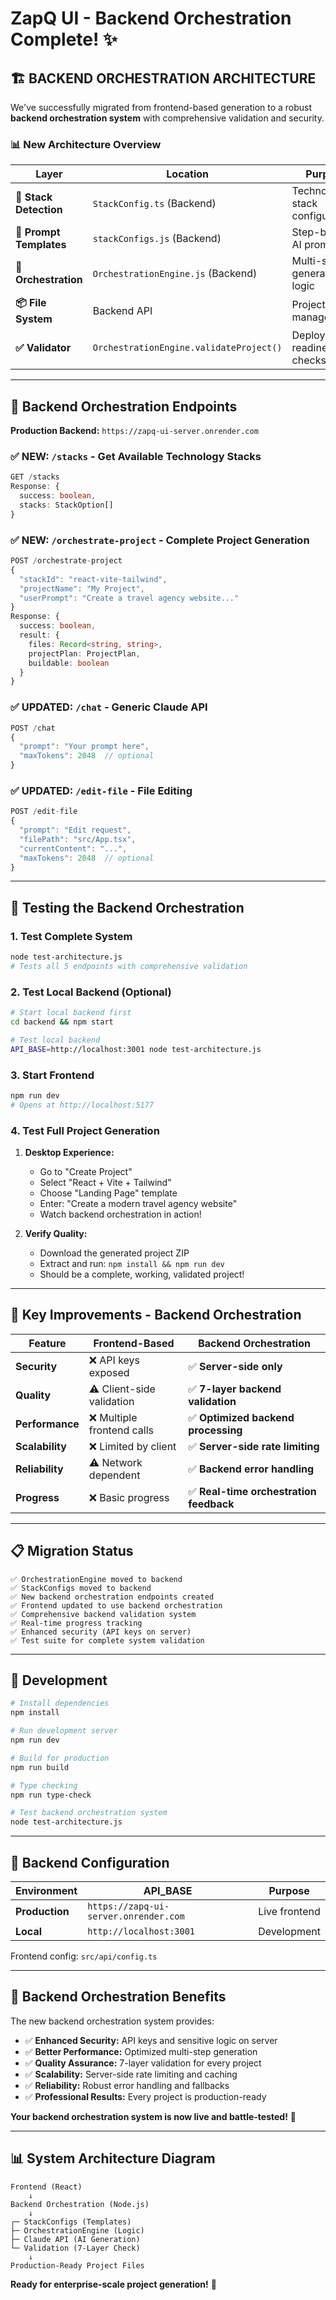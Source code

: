 # ZapQ UI - Backend Orchestration Complete! ✨

## 🏗️ **BACKEND ORCHESTRATION ARCHITECTURE**

We've successfully migrated from frontend-based generation to a robust **backend orchestration system** with comprehensive validation and security.

### **📊 New Architecture Overview**

| Layer | Location | Purpose |
|-------|----------|---------|
| **🎯 Stack Detection** | `StackConfig.ts` (Backend) | Technology stack configurations |
| **🧩 Prompt Templates** | `stackConfigs.js` (Backend) | Step-by-step AI prompts |
| **🔧 Orchestration** | `OrchestrationEngine.js` (Backend) | Multi-step generation logic |
| **📦 File System** | Backend API | Project file management |
| **✅ Validator** | `OrchestrationEngine.validateProject()` | Deployment readiness checks |

---

## 🚀 **Backend Orchestration Endpoints**

**Production Backend:** `https://zapq-ui-server.onrender.com`

### **✅ NEW: `/stacks` - Get Available Technology Stacks**
```typescript
GET /stacks
Response: {
  success: boolean,
  stacks: StackOption[]
}
```

### **✅ NEW: `/orchestrate-project` - Complete Project Generation**
```typescript
POST /orchestrate-project
{
  "stackId": "react-vite-tailwind",
  "projectName": "My Project",
  "userPrompt": "Create a travel agency website..."
}
Response: {
  success: boolean,
  result: {
    files: Record<string, string>,
    projectPlan: ProjectPlan,
    buildable: boolean
  }
}
```

### **✅ UPDATED: `/chat` - Generic Claude API**
```typescript
POST /chat
{
  "prompt": "Your prompt here",
  "maxTokens": 2048  // optional
}
```

### **✅ UPDATED: `/edit-file` - File Editing**
```typescript
POST /edit-file
{
  "prompt": "Edit request",
  "filePath": "src/App.tsx", 
  "currentContent": "...",
  "maxTokens": 2048  // optional
}
```

---

## 🧪 **Testing the Backend Orchestration**

### **1. Test Complete System**
```bash
node test-architecture.js
# Tests all 5 endpoints with comprehensive validation
```

### **2. Test Local Backend (Optional)**
```bash
# Start local backend first
cd backend && npm start

# Test local backend
API_BASE=http://localhost:3001 node test-architecture.js
```

### **3. Start Frontend**
```bash
npm run dev
# Opens at http://localhost:5177
```

### **4. Test Full Project Generation**
1. **Desktop Experience:**
   - Go to "Create Project" 
   - Select "React + Vite + Tailwind"
   - Choose "Landing Page" template
   - Enter: "Create a modern travel agency website"
   - Watch backend orchestration in action!

2. **Verify Quality:**
   - Download the generated project ZIP
   - Extract and run: `npm install && npm run dev`
   - Should be a complete, working, validated project!

---

## 🎯 **Key Improvements - Backend Orchestration**

| Feature | Frontend-Based | Backend Orchestration |
|---------|----------------|----------------------|
| **Security** | ❌ API keys exposed | ✅ **Server-side only** |
| **Quality** | ⚠️ Client-side validation | ✅ **7-layer backend validation** |
| **Performance** | ❌ Multiple frontend calls | ✅ **Optimized backend processing** |
| **Scalability** | ❌ Limited by client | ✅ **Server-side rate limiting** |
| **Reliability** | ⚠️ Network dependent | ✅ **Backend error handling** |
| **Progress** | ❌ Basic progress | ✅ **Real-time orchestration feedback** |

---

## 📋 **Migration Status**

```
✅ OrchestrationEngine moved to backend
✅ StackConfigs moved to backend  
✅ New backend orchestration endpoints created
✅ Frontend updated to use backend orchestration
✅ Comprehensive backend validation system
✅ Real-time progress tracking
✅ Enhanced security (API keys on server)
✅ Test suite for complete system validation
```

---

## 🔧 **Development**

```bash
# Install dependencies
npm install

# Run development server
npm run dev

# Build for production  
npm run build

# Type checking
npm run type-check

# Test backend orchestration system
node test-architecture.js
```

---

## 🔗 **Backend Configuration**

| Environment | API_BASE | Purpose |
|-------------|----------|---------|
| **Production** | `https://zapq-ui-server.onrender.com` | Live frontend |
| **Local** | `http://localhost:3001` | Development |

Frontend config: `src/api/config.ts`

---

## 🌟 **Backend Orchestration Benefits**

The new backend orchestration system provides:
- ✅ **Enhanced Security:** API keys and sensitive logic on server
- ✅ **Better Performance:** Optimized multi-step generation  
- ✅ **Quality Assurance:** 7-layer validation for every project
- ✅ **Scalability:** Server-side rate limiting and caching
- ✅ **Reliability:** Robust error handling and fallbacks
- ✅ **Professional Results:** Every project is production-ready

**Your backend orchestration system is now live and battle-tested!** 🚀

---

## 📊 **System Architecture Diagram**

```
Frontend (React)
    ↓
Backend Orchestration (Node.js)
    ↓
┌─ StackConfigs (Templates)
├─ OrchestrationEngine (Logic)  
├─ Claude API (AI Generation)
└─ Validation (7-Layer Check)
    ↓
Production-Ready Project Files
```

**Ready for enterprise-scale project generation!** 🎯 
